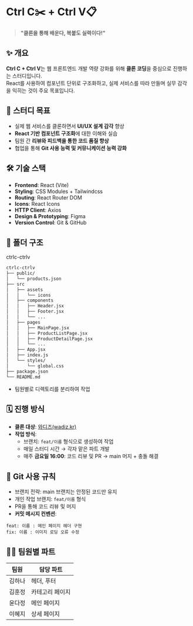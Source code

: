 # Ctrl C✂️ + Ctrl V📋

> **"클론을 통해 배운다, 복붙도 실력이다!"**

## ✨ 개요

**Ctrl C + Ctrl V**는 웹 프론트엔드 개발 역량 강화를 위해 **클론 코딩**을 중심으로 진행하는 스터디입니다.  
React를 사용하여 컴포넌트 단위로 구조화하고, 실제 서비스를 따라 만들며 실무 감각을 익히는 것이 주요 목표입니다.

## 🎯 스터디 목표

- 실제 웹 서비스를 클론하면서 **UI/UX 설계 감각** 향상
- **React 기반 컴포넌트 구조화**에 대한 이해와 실습
- 팀원 간 **리뷰와 피드백을 통한 코드 품질 향상**
- 협업을 통해 **Git 사용 능력 및 커뮤니케이션 능력 강화**

## 🛠 기술 스택

- **Frontend**: React (Vite)
- **Styling**: CSS Modules + Tailwindcss
- **Routing**: React Router DOM  
- **Icons**: React Icons  
- **HTTP Client**: Axios  
- **Design & Prototyping**: Figma  
- **Version Control**: Git & GitHub

## 📁 폴더 구조

ctrlc-ctrlv  
```bash
ctrlc-ctrlv
├── public/
│   └── products.json  
├── src
│   ├── assets
│   │   └── icons
│   ├── components
│   │   ├── Header.jsx
│   │   ├── Footer.jsx
│   │   └── ...
│   ├── pages
│   │   ├── MainPage.jsx
│   │   ├── ProductListPage.jsx
│   │   ├── ProductDetailPage.jsx
│   │   └── ...
│   ├── App.jsx                 
│   ├── index.js 
│   └── styles/
│       └── global.css  
├── package.json
└── README.md
```

- 팀원별로 디렉토리를 분리하여 작업      

## 🗓 진행 방식

- **클론 대상**: [와디즈(wadiz.kr)](https://www.wadiz.kr/)
- **작업 방식**:
  - 브랜치: `feat/이름` 형식으로 생성하여 작업
  - 매일 스터디 시간 → 각자 맡은 파트 개발
  - 매주 **금요일 16:00**: 코드 리뷰 및 PR → main 머지 + 충돌 해결

## 📌 Git 사용 규칙

- 브랜치 전략: main 브랜치는 안정된 코드만 유지
- 개인 작업 브랜치: `feat/이름` 형식
- PR을 통해 코드 리뷰 및 머지
- **커밋 메시지 컨벤션**:
```
feat: 이름 : 메인 페이지 헤더 구현
fix: 이름 : 이미지 로딩 오류 수정
```

## 👩‍💻 팀원별 파트

| 팀원   |   담당 파트   | 
| ------| ------------| 
| 김하나 | 헤더, 푸터     |
| 김훈정 | 카테고리 페이지  |
| 윤다정 | 메인 페이지     |
| 이혜지 | 상세 페이지     |







